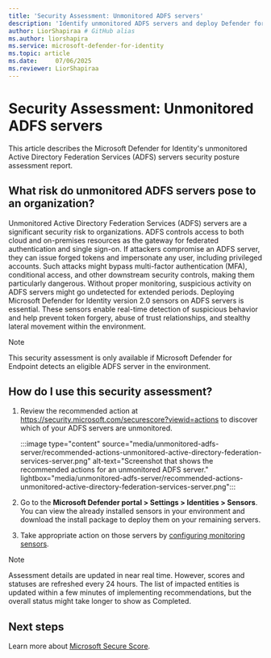 ```yaml
---
title: 'Security Assessment: Unmonitored ADFS servers'
description: 'Identify unmonitored ADFS servers and deploy Defender for Identity sensors to reduce risk.'
author: LiorShapiraa # GitHub alias
ms.author: liorshapira
ms.service: microsoft-defender-for-identity
ms.topic: article
ms.date:     07/06/2025
ms.reviewer: LiorShapiraa
---
```


# Security Assessment: Unmonitored ADFS servers

This article describes the Microsoft Defender for Identity's unmonitored Active Directory Federation Services (ADFS) servers security posture assessment report.

## What risk do unmonitored ADFS servers pose to an organization?

Unmonitored Active Directory Federation Services (ADFS) servers are a significant security risk to organizations. ADFS controls access to both cloud and on-premises resources as the gateway for federated authentication and single sign-on. If attackers compromise an ADFS server, they can issue forged tokens and impersonate any user, including privileged accounts. Such attacks might bypass multi-factor authentication (MFA), conditional access, and other downstream security controls, making them particularly dangerous. Without proper monitoring, suspicious activity on ADFS servers might go undetected for extended periods. Deploying Microsoft Defender for Identity version 2.0 sensors on ADFS servers is essential. These sensors enable real-time detection of suspicious behavior and help prevent token forgery, abuse of trust relationships, and stealthy lateral movement within the environment.

> [!NOTE]
> This security assessment is only available if Microsoft Defender for Endpoint detects an eligible ADFS server in the environment.


## How do I use this security assessment?

1. Review the recommended action at https://security.microsoft.com/securescore?viewid=actions to discover which of your ADFS servers are unmonitored.

    :::image type="content" source="media/unmonitored-adfs-server/recommended-actions-unmonitored-active-directory-federation-services-server.png" alt-text="Screenshot that shows the recommended actions for an unmonitored ADFS server." lightbox="media/unmonitored-adfs-server/recommended-actions-unmonitored-active-directory-federation-services-server.png":::

1. Go to the **Microsoft Defender portal > Settings > Identities > Sensors**. You can view the already installed sensors in your environment and download the install package to deploy them on your remaining servers.
1. Take appropriate action on those servers by [configuring monitoring sensors](/defender-for-identity/deploy/active-directory-federation-services).

> [!NOTE]
> Assessment details are updated in near real time. However, scores and statuses are refreshed every 24 hours. The list of impacted entities is updated within a few minutes of implementing recommendations, but the overall status might take longer to show as Completed.

## Next steps

Learn more about [Microsoft Secure Score](/defender-xdr/microsoft-secure-score).